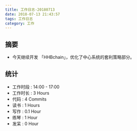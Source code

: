 ```yaml
---
title: 工作日志-20180713
date: 2018-07-13 21:43:57
tags: 工作日志
category: 工作
---
```


## 摘要

* 今天继续开发 「HHBchain」，优化了中心系统的套利策略部分。

## 统计

* 工作时段 : 14:00 - 17:00
* 工作时长 : 3 Hours
* 代码 : 4 Commits
* 读书 : 1 Hours
* 写作 : 0.1 Hour
* 练琴 : 1 Hour
* 发呆 : 0 Hour